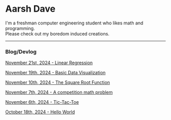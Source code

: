 # Aarsh Dave

I'm a freshman computer engineering student who likes math and programming.  
Please check out my boredom induced creations.  

---
### Blog/Devlog

[November 21st, 2024 - Linear Regression](posts/11-21-2024.md)

[November 19th, 2024 - Basic Data Visualization](posts/11-19-2024.md)

[November 10th, 2024 - The Square Root Function](posts/11-10-2024.md)

[November 7th, 2024 - A competition math problem](posts/11-07-2024.md)  

[November 6th, 2024 - Tic-Tac-Toe](posts/11-06-2024.md)  

[October 18th, 2024 - Hello World](posts/10-18-2024.md)  

